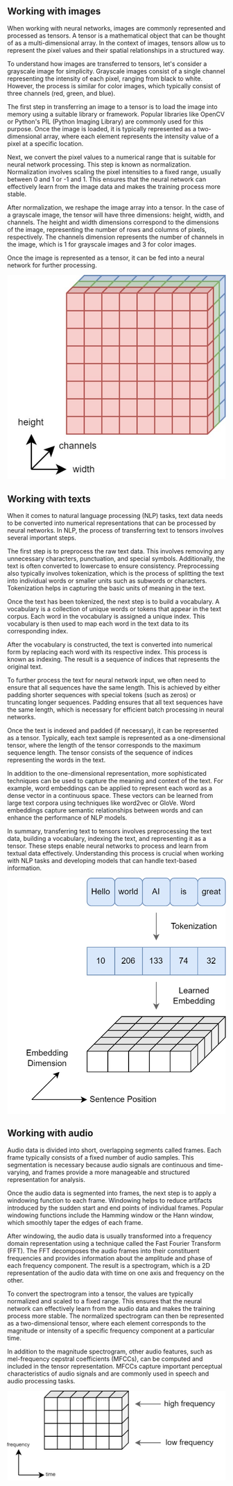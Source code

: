 ## Working with images

When working with neural networks, images are commonly represented and processed as tensors. A tensor is a mathematical object that can be thought of as a multi-dimensional array. In the context of images, tensors allow us to represent the pixel values and their spatial relationships in a structured way.

To understand how images are transferred to tensors, let's consider a grayscale image for simplicity. Grayscale images consist of a single channel representing the intensity of each pixel, ranging from black to white. However, the process is similar for color images, which typically consist of three channels (red, green, and blue).

The first step in transferring an image to a tensor is to load the image into memory using a suitable library or framework. Popular libraries like OpenCV or Python's PIL (Python Imaging Library) are commonly used for this purpose. Once the image is loaded, it is typically represented as a two-dimensional array, where each element represents the intensity value of a pixel at a specific location.

Next, we convert the pixel values to a numerical range that is suitable for neural network processing. This step is known as normalization. Normalization involves scaling the pixel intensities to a fixed range, usually between 0 and 1 or -1 and 1. This ensures that the neural network can effectively learn from the image data and makes the training process more stable.

After normalization, we reshape the image array into a tensor. In the case of a grayscale image, the tensor will have three dimensions: height, width, and channels. The height and width dimensions correspond to the dimensions of the image, representing the number of rows and columns of pixels, respectively. The channels dimension represents the number of channels in the image, which is 1 for grayscale images and 3 for color images.

Once the image is represented as a tensor, it can be fed into a neural network for further processing.

<img src="images/tensor_image.jpg" />

## Working with texts

When it comes to natural language processing (NLP) tasks, text data needs to be converted into numerical representations that can be processed by neural networks. In NLP, the process of transferring text to tensors involves several important steps.

The first step is to preprocess the raw text data. This involves removing any unnecessary characters, punctuation, and special symbols. Additionally, the text is often converted to lowercase to ensure consistency. Preprocessing also typically involves tokenization, which is the process of splitting the text into individual words or smaller units such as subwords or characters. Tokenization helps in capturing the basic units of meaning in the text.

Once the text has been tokenized, the next step is to build a vocabulary. A vocabulary is a collection of unique words or tokens that appear in the text corpus. Each word in the vocabulary is assigned a unique index. This vocabulary is then used to map each word in the text data to its corresponding index.

After the vocabulary is constructed, the text is converted into numerical form by replacing each word with its respective index. This process is known as indexing. The result is a sequence of indices that represents the original text.

To further process the text for neural network input, we often need to ensure that all sequences have the same length. This is achieved by either padding shorter sequences with special tokens (such as zeros) or truncating longer sequences. Padding ensures that all text sequences have the same length, which is necessary for efficient batch processing in neural networks.

Once the text is indexed and padded (if necessary), it can be represented as a tensor. Typically, each text sample is represented as a one-dimensional tensor, where the length of the tensor corresponds to the maximum sequence length. The tensor consists of the sequence of indices representing the words in the text.

In addition to the one-dimensional representation, more sophisticated techniques can be used to capture the meaning and context of the text. For example, word embeddings can be applied to represent each word as a dense vector in a continuous space. These vectors can be learned from large text corpora using techniques like word2vec or GloVe. Word embeddings capture semantic relationships between words and can enhance the performance of NLP models.

In summary, transferring text to tensors involves preprocessing the text data, building a vocabulary, indexing the text, and representing it as a tensor. These steps enable neural networks to process and learn from textual data effectively. Understanding this process is crucial when working with NLP tasks and developing models that can handle text-based information.

<img src="images/tensor_text.jpg" />

## Working with audio

Audio data is divided into short, overlapping segments called frames. Each frame typically consists of a fixed number of audio samples. This segmentation is necessary because audio signals are continuous and time-varying, and frames provide a more manageable and structured representation for analysis.

Once the audio data is segmented into frames, the next step is to apply a windowing function to each frame. Windowing helps to reduce artifacts introduced by the sudden start and end points of individual frames. Popular windowing functions include the Hamming window or the Hann window, which smoothly taper the edges of each frame.

After windowing, the audio data is usually transformed into a frequency domain representation using a technique called the Fast Fourier Transform (FFT). The FFT decomposes the audio frames into their constituent frequencies and provides information about the amplitude and phase of each frequency component. The result is a spectrogram, which is a 2D representation of the audio data with time on one axis and frequency on the other.

To convert the spectrogram into a tensor, the values are typically normalized and scaled to a fixed range. This ensures that the neural network can effectively learn from the audio data and makes the training process more stable. The normalized spectrogram can then be represented as a two-dimensional tensor, where each element corresponds to the magnitude or intensity of a specific frequency component at a particular time.

In addition to the magnitude spectrogram, other audio features, such as mel-frequency cepstral coefficients (MFCCs), can be computed and included in the tensor representation. MFCCs capture important perceptual characteristics of audio signals and are commonly used in speech and audio processing tasks.

<img src="images/tensor_audio.jpg" />
